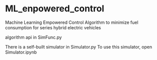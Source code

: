 # ML_enpowered_control
Machine Learning Empowered Control Algorithm to minimize fuel consumption for series hybrid electric vehicles


algorithm api in SimFunc.py


There is a self-built simulator in Simulator.py
To use this simulator, open Simulator.ipynb
